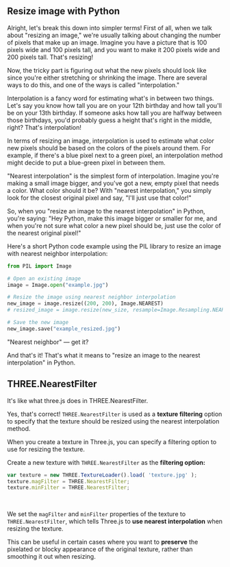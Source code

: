 ## Resize image with Python

Alright, let's break this down into simpler terms! First of all, when we talk about "resizing an image," we're usually talking about changing the number of pixels that make up an image. Imagine you have a picture that is 100 pixels wide and 100 pixels tall, and you want to make it 200 pixels wide and 200 pixels tall. That's resizing!

Now, the tricky part is figuring out what the new pixels should look like since you're either stretching or shrinking the image. There are several ways to do this, and one of the ways is called "interpolation."

Interpolation is a fancy word for estimating what's in between two things. Let's say you know how tall you are on your 12th birthday and how tall you'll be on your 13th birthday. If someone asks how tall you are halfway between those birthdays, you'd probably guess a height that's right in the middle, right? That's interpolation!

In terms of resizing an image, interpolation is used to estimate what color new pixels should be based on the colors of the pixels around them. For example, if there's a blue pixel next to a green pixel, an interpolation method might decide to put a blue-green pixel in between them.

"Nearest interpolation" is the simplest form of interpolation. Imagine you're making a small image bigger, and you've got a new, empty pixel that needs a color. What color should it be? With "nearest interpolation," you simply look for the closest original pixel and say, "I'll just use that color!"

So, when you "resize an image to the nearest interpolation" in Python, you're saying: "Hey Python, make this image bigger or smaller for me, and when you're not sure what color a new pixel should be, just use the color of the nearest original pixel!"

Here's a short Python code example using the PIL library to resize an image with nearest neighbor interpolation:

```python
from PIL import Image

# Open an existing image
image = Image.open("example.jpg")

# Resize the image using nearest neighbor interpolation
new_image = image.resize((200, 200), Image.NEAREST)
# resized_image = image.resize(new_size, resample=Image.Resampling.NEAREST)

# Save the new image
new_image.save("example_resized.jpg")
```

"Nearest neighbor" &mdash; get it?

And that's it! That's what it means to "resize an image to the nearest interpolation" in Python.


## THREE.NearestFilter

It's like what three.js does in THREE.NearestFilter.

Yes, that's correct! `THREE.NearestFilter` is used as a **texture filtering** option to specify that the texture should be resized using the nearest interpolation method. 

When you create a texture in Three.js, you can specify a filtering option to use for resizing the texture. 

Create a new texture with `THREE.NearestFilter` as the **filtering option:**

```javascript
var texture = new THREE.TextureLoader().load( 'texture.jpg' );
texture.magFilter = THREE.NearestFilter;
texture.minFilter = THREE.NearestFilter;
```

<br>

We set the `magFilter` and `minFilter` properties of the texture to `THREE.NearestFilter`, which tells Three.js to **use nearest interpolation** when resizing the texture. 

This can be useful in certain cases where you want to **preserve** the pixelated or blocky appearance of the original texture, rather than smoothing it out when resizing.

<br>

